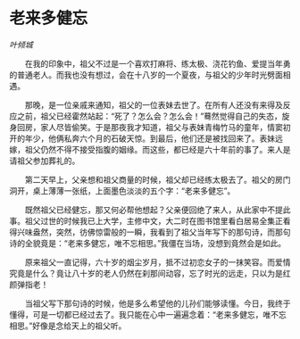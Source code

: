 # 老来多健忘

*叶倾城*

　　在我的印象中，祖父不过是一个喜欢打麻将、练太极、浇花钓鱼、爱提当年勇的普通老人。而我也没有想过，会在十八岁的一个夏夜，与祖父的少年时光劈面相遇。

　　那晚，是一位亲戚来通知，祖父的一位表妹去世了。在所有人还没有来得及反应之前，祖父已经霍然站起：“死了？怎么会？怎么会！”蓦然觉得自己的失态，旋身回房，家人尽皆偷笑。于是那夜我才知道，祖父与表妹青梅竹马的童年，情窦初开的年少，他俩私奔六个月的石破天惊。到最后，他们还是被找回来了。表妹远嫁，祖父仍然不得不接受指腹的姻缘。而这些，都已经是六十年前的事了。来人是请祖父参加葬礼的。

　　第二天早上，父亲想和祖父商量的时候，祖父却已经练太极去了。祖父的房门洞开，桌上薄薄一张纸，上面墨色淡淡的五个字：“老来多健忘”。

　　既然祖父已经健忘，那又何必帮他想起？父亲便回绝了来人，从此家中不提此事。祖父过世的时候我已上大学，主修中文，大二时在图书馆里看白居易全集正看得兴味盎然，突然，彷佛惊雷般的一瞬，我看到了祖父当年写下的那句诗，而那句诗的全貌竟是：“老来多健忘，唯不忘相思。”我僵在当场，没想到竟然会是如此。

　　原来祖父一直记得，六十岁的烟尘岁月，抵不过初恋女子的一抹笑容。而爱情究竟是什么？竟让八十岁的老人仍然在刹那间动容，忘了时光的远走，只以为是红颜弹指老！

　　当祖父写下那句诗的时候，他是多么希望他的儿孙们能够读懂。今日，我终于懂得，可是一切都已经过去了。我只能在心中一遍遍念着：“老来多健忘，唯不忘相思。”好像是念给天上的祖父听。
